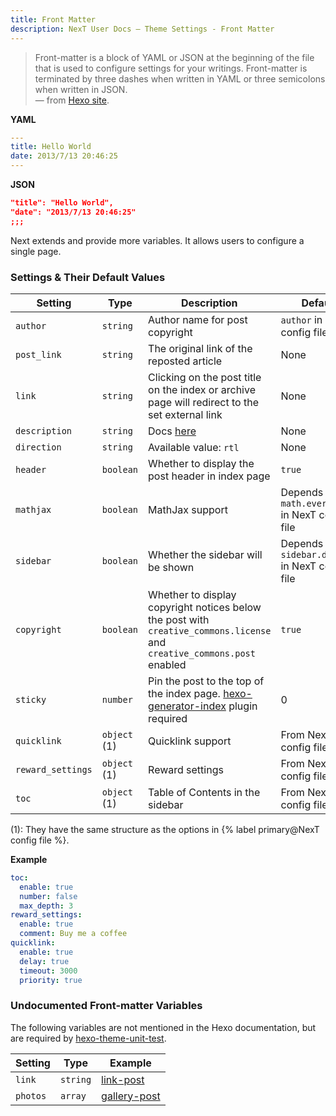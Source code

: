 ```yaml
---
title: Front Matter
description: NexT User Docs – Theme Settings - Front Matter
---
```


> Front-matter is a block of YAML or JSON at the beginning of the file that is used to configure settings for your writings. Front-matter is terminated by three dashes when written in YAML or three semicolons when written in JSON.  
— from [Hexo site](https://hexo.io/docs/front-matter).

**YAML**

```yml
---
title: Hello World
date: 2013/7/13 20:46:25
---
```

**JSON**

```json
"title": "Hello World",
"date": "2013/7/13 20:46:25"
;;;
```

Next extends and provide more variables. It allows users to configure a single page.

### Settings & Their Default Values

Setting | Type | Description | Default
--- | --- | --- | ---
`author` | `string` | Author name for post copyright | `author` in Hexo config file
`post_link` | `string` | The original link of the reposted article | None
`link` | `string` | Clicking on the post title on the index or archive page will redirect to the set external link | None
`description` | `string` | Docs [here](/docs/theme-settings/posts.html#Preamble-Text) | None
`direction` | `string` | Available value: `rtl` | None
`header` | `boolean` | Whether to display the post header in index page | `true`
`mathjax` | `boolean` | MathJax support | Depends on `math.every_page` in NexT config file
`sidebar` | `boolean` | Whether the sidebar will be shown | Depends on `sidebar.display` in NexT config file
`copyright` | `boolean` | Whether to display copyright notices below the post with `creative_commons.license` and `creative_commons.post` enabled | `true`
`sticky` | `number` | Pin the post to the top of the index page. [hexo-generator-index](https://github.com/hexojs/hexo-generator-index) plugin required | 0
`quicklink` | `object` (1) | Quicklink support | From NexT config file
`reward_settings` | `object` (1) | Reward settings | From NexT config file
`toc` | `object` (1) | Table of Contents in the sidebar | From NexT config file

(1): They have the same structure as the options in {% label primary@NexT config file %}.

**Example**

```yml
toc:
  enable: true
  number: false
  max_depth: 3
reward_settings:
  enable: true
  comment: Buy me a coffee
quicklink:
  enable: true
  delay: true
  timeout: 3000
  priority: true
```

### Undocumented Front-matter Variables

The following variables are not mentioned in the Hexo documentation, but are required by [hexo-theme-unit-test](https://github.com/hexojs/hexo-theme-unit-test).

Setting | Type | Example
--- | --- | ---
`link` | `string` | [link-post](https://github.com/hexojs/hexo-theme-unit-test/blob/master/source/_posts/link-post.md)
`photos` | `array` | [gallery-post](https://github.com/hexojs/hexo-theme-unit-test/blob/master/source/_posts/gallery-post.md)
